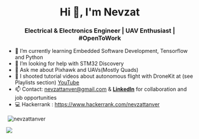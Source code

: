 
<h1 align="center">Hi 👋, I'm Nevzat</h1>
<h3 align="center">Electrical & Electronics Engineer | UAV Enthusiast | #OpenToWork </h3>


- 🌱 I’m currently learning Embedded Software Development, Tensorflow and Python
- 🤔 I’m looking for help with STM32 Discovery
- 💬 Ask me about Pixhawk and UAVs(Mostly Quads)
- 🎥 I shooted tutorial videos about autonomous flight with DroneKit at (see Playlists section) [YouTube](https://www.youtube.com/playlist?list=PLTFVNghKfmCygmldRwFWK4wAbyi3QWG0s)
- 📫 Contact: nevzattanver@gmail.com & **[LinkedIn](https://www.linkedin.com/in/nevzattanver/)** for collaboration and job opportunities
- 💻 Hackerrank : https://www.hackerrank.com/nevzattanver


<p>&nbsp;<img align="center" src="https://github-readme-stats.vercel.app/api?username=nevzattanver&show_icons=true" alt="nevzattanver" /></p>
<img src="https://komarev.com/ghpvc/?username=nevzattanver"/>

<!--
**jetiks/jetiks** is a ✨ _special_ ✨ repository because its `README.md` (this file) appears on your GitHub profile.

Here are some ideas to get you started:

- 🔭 I’m currently working on ...

- 👯 I’m looking to collaborate on ...



- 😄 Pronouns: ...
- ⚡ Fun fact: ...
-->
